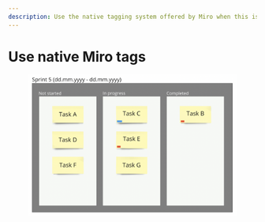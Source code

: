 ```yaml
---
description: Use the native tagging system offered by Miro when this is more convenient
---
```


# Use native Miro tags

<figure><img src="../.gitbook/assets/VisualData_MiroTags_01.png" alt=""><figcaption></figcaption></figure>
